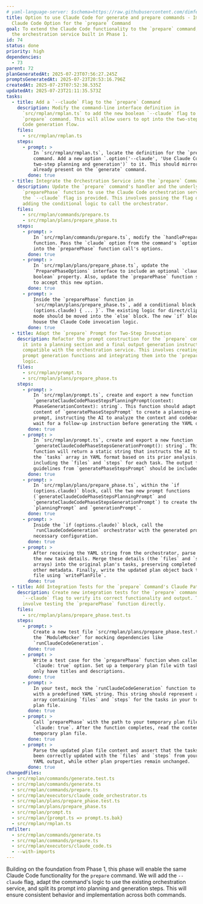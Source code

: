 ```yaml
---
# yaml-language-server: $schema=https://raw.githubusercontent.com/dimfeld/llmutils/main/schema/rmplan-plan-schema.json
title: Option to use Claude Code for generate and prepare commands - Implement
  Claude Code Option for the `prepare` Command
goal: To extend the Claude Code functionality to the `prepare` command, reusing
  the orchestration service built in Phase 1.
id: 74
status: done
priority: high
dependencies:
  - 73
parent: 72
planGeneratedAt: 2025-07-23T07:56:27.245Z
promptsGeneratedAt: 2025-07-23T20:53:16.796Z
createdAt: 2025-07-23T07:52:38.535Z
updatedAt: 2025-07-23T21:11:35.573Z
tasks:
  - title: Add a `--claude` Flag to the `prepare` Command
    description: Modify the command-line interface definition in
      `src/rmplan/rmplan.ts` to add the new boolean `--claude` flag to the
      `prepare` command. This will allow users to opt into the two-step Claude
      Code generation flow.
    files:
      - src/rmplan/rmplan.ts
    steps:
      - prompt: >
          In `src/rmplan/rmplan.ts`, locate the definition for the `prepare`
          command. Add a new option `.option('--claude', 'Use Claude Code for
          two-step planning and generation')` to it. This should mirror the flag
          already present on the `generate` command.
        done: true
  - title: Integrate the Orchestration Service into the `prepare` Command
    description: Update the `prepare` command's handler and the underlying
      `preparePhase` function to use the Claude Code orchestration service when
      the `--claude` flag is provided. This involves passing the flag down and
      adding the conditional logic to call the orchestrator.
    files:
      - src/rmplan/commands/prepare.ts
      - src/rmplan/plans/prepare_phase.ts
    steps:
      - prompt: >
          In `src/rmplan/commands/prepare.ts`, modify the `handlePrepareCommand`
          function. Pass the `claude` option from the command's `options` object
          into the `preparePhase` function call's options.
        done: true
      - prompt: >
          In `src/rmplan/plans/prepare_phase.ts`, update the
          `PreparePhaseOptions` interface to include an optional `claude?:
          boolean` property. Also, update the `preparePhase` function signature
          to accept this new option.
        done: true
      - prompt: >
          Inside the `preparePhase` function in
          `src/rmplan/plans/prepare_phase.ts`, add a conditional block `if
          (options.claude) { ... }`. The existing logic for direct/clipboard
          mode should be moved into the `else` block. The new `if` block will
          house the Claude Code invocation logic.
        done: true
  - title: Adapt the `prepare` Prompt for Two-Step Invocation
    description: Refactor the prompt construction for the `prepare` command to split
      it into a planning section and a final output generation instruction,
      compatible with the orchestration service. This involves creating new
      prompt generation functions and integrating them into the `preparePhase`
      logic.
    files:
      - src/rmplan/prompt.ts
      - src/rmplan/plans/prepare_phase.ts
    steps:
      - prompt: >
          In `src/rmplan/prompt.ts`, create and export a new function
          `generateClaudeCodePhaseStepsPlanningPrompt(context:
          PhaseGenerationContext): string`. This function should adapt the
          content of `generatePhaseStepsPrompt` to create a planning-only
          prompt, instructing the AI to analyze the context and codebase but to
          wait for a follow-up instruction before generating the YAML output.
        done: true
      - prompt: >
          In `src/rmplan/prompt.ts`, create and export a new function
          `generateClaudeCodePhaseStepsGenerationPrompt(): string`. This
          function will return a static string that instructs the AI to generate
          the `tasks` array in YAML format based on its prior analysis,
          including the `files` and `steps` for each task. The output format
          guidelines from `generatePhaseStepsPrompt` should be included.
        done: true
      - prompt: >
          In `src/rmplan/plans/prepare_phase.ts`, within the `if
          (options.claude)` block, call the two new prompt functions
          (`generateClaudeCodePhaseStepsPlanningPrompt` and
          `generateClaudeCodePhaseStepsGenerationPrompt`) to create the
          `planningPrompt` and `generationPrompt`.
        done: true
      - prompt: >
          Inside the `if (options.claude)` block, call the
          `runClaudeCodeGeneration` orchestrator with the generated prompts and
          necessary configuration.
        done: true
      - prompt: >
          After receiving the YAML string from the orchestrator, parse it to get
          the new task details. Merge these details (the `files` and `steps`
          arrays) into the original plan's tasks, preserving completed tasks and
          other metadata. Finally, write the updated plan object back to the
          file using `writePlanFile`.
        done: true
  - title: Add Integration Tests for the `prepare` Command's Claude Path
    description: Create new integration tests for the `prepare` command with the
      `--claude` flag to verify its correct functionality and output. This will
      involve testing the `preparePhase` function directly.
    files:
      - src/rmplan/plans/prepare_phase.test.ts
    steps:
      - prompt: >
          Create a new test file `src/rmplan/plans/prepare_phase.test.ts`. Use
          the `ModuleMocker` for mocking dependencies like
          `runClaudeCodeGeneration`.
        done: true
      - prompt: >
          Write a test case for the `preparePhase` function when called with the
          `claude: true` option. Set up a temporary plan file with tasks that
          only have titles and descriptions.
        done: true
      - prompt: >
          In your test, mock the `runClaudeCodeGeneration` function to resolve
          with a predefined YAML string. This string should represent a `tasks`
          array containing `files` and `steps` for the tasks in your temporary
          plan file.
        done: true
      - prompt: >
          Call `preparePhase` with the path to your temporary plan file and
          `claude: true`. After the function completes, read the content of the
          temporary plan file.
        done: true
      - prompt: >
          Parse the updated plan file content and assert that the tasks have
          been correctly updated with the `files` and `steps` from your mocked
          YAML output, while other plan properties remain unchanged.
        done: true
changedFiles:
  - src/rmplan/commands/generate.test.ts
  - src/rmplan/commands/generate.ts
  - src/rmplan/commands/prepare.ts
  - src/rmplan/executors/claude_code_orchestrator.ts
  - src/rmplan/plans/prepare_phase.test.ts
  - src/rmplan/plans/prepare_phase.ts
  - src/rmplan/prompt.ts
  - src/rmplan/{prompt.ts => prompt.ts.bak}
  - src/rmplan/rmplan.ts
rmfilter:
  - src/rmplan/commands/generate.ts
  - src/rmplan/commands/prepare.ts
  - src/rmplan/executors/claude_code.ts
  - --with-imports
---
```


Building on the foundation from Phase 1, this phase will enable the same Claude Code functionality for the `prepare` command. We will add the `--claude` flag, adapt the command's logic to use the existing orchestration service, and split its prompt into planning and generation steps. This will ensure consistent behavior and implementation across both commands.
